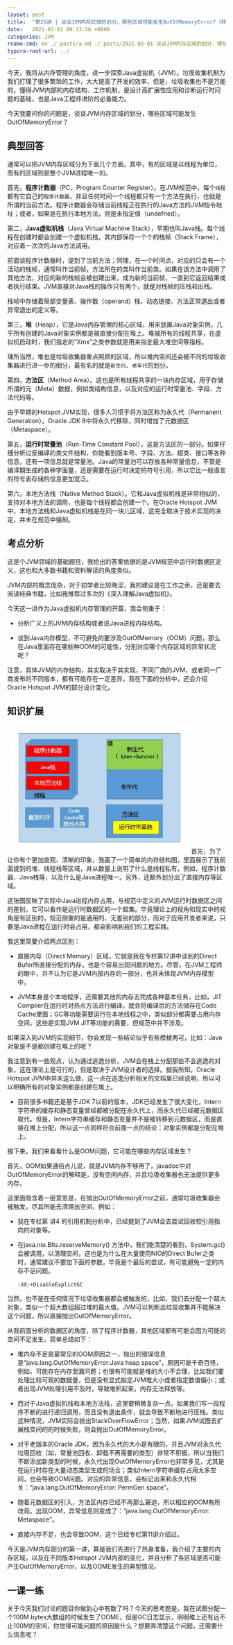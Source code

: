```yaml
---
layout: post
title:  "第25讲 | 谈谈JVM内存区域的划分，哪些区域可能发生OutOfMemoryError?（转、重排）"
date:   2021-03-01 00:13:16 +0800
categories: JVM
rname-cmd: mv ./_posts/a.md ./_posts/2021-03-01-谈谈JVM内存区域的划分，哪些区域可能发生OutOfMemoryError.md
typora-root-url: ../
---
```


今天，我将从内存管理的角度，进一步探索Java虚拟机（JVM）。垃圾收集机制为我们打理了很多繁琐的工作，大大提高了开发的效率，但是，垃圾收集也不是万能的，懂得JVM内部的内存结构、工作机制，是设计高扩展性应用和诊断运行时问题的基础，也是Java工程师进阶的必备能力。

今天我要问你的问题是，谈谈JVM内存区域的划分，哪些区域可能发生OutOfMemoryError？

## 典型回答

通常可以把JVM内存区域分为下面几个方面，其中，有的区域是以线程为单位，而有的区域则是整个JVM进程唯一的。

首先，**程序计数器**（PC，Program Counter Register）。在JVM规范中，每个`线程`都有它自己的`程序计数器`，并且任何时间一个线程都只有一个方法在执行，也就是所谓的当前方法。程序计数器会存储当前线程正在执行的Java方法的JVM指令地址；或者，如果是在执行本地方法，则是未指定值（undefned）。

第二，**Java虚拟机栈**（Java Virtual Machine Stack），早期也叫Java栈。每个线程在创建时都会创建一个虚拟机栈，其内部保存一个个的栈帧（Stack Frame），对应着一次次的Java方法调用。

前面谈程序计数器时，提到了当前方法；同理，在一个时间点，对应的只会有一个活动的栈帧，通常叫作当前帧，方法所在的类叫作当前类。如果在该方法中调用了其他方法，对应的新的栈帧会被创建出来，成为新的当前帧，一直到它返回结果或者执行结束。JVM直接对Java栈的操作只有两个，就是对栈帧的压栈和出栈。

栈帧中存储着局部变量表、操作数（operand）栈、动态链接、方法正常退出或者异常退出的定义等。

第三，**堆**（Heap），它是Java内存管理的核心区域，用来放置Java对象实例，几乎所有创建的Java对象实例都是被直接分配在堆上。堆被所有的线程共享，在虚拟机启动时，我们指定的“Xmx”之类参数就是用来指定最大堆空间等指标。

理所当然，堆也是垃圾收集器重点照顾的区域，所以堆内空间还会被不同的垃圾收集器进行进一步的细分，最有名的就是`新生代`、`老年代`的划分。

第四，**方法区**（Method Area）。这也是所有线程共享的一块内存区域，用于存储所谓的元（Meta）数据，例如类结构信息，以及对应的运行时常量池、字段、方法代码等。

由于早期的Hotspot JVM实现，很多人习惯于将方法区称为永久代（Permanent Generation）。Oracle JDK 8中将永久代移除，同时增加了元数据区（Metaspace）。

第五，**运行时常量池**（Run-Time Constant Pool），这是方法区的一部分。如果仔细分析过反编译的类文件结构，你能看到版本号、字段、方法、超类、接口等各种信息，还有一项信息就是常量池。Java的常量池可以存放各种常量信息，不管是编译期生成的各种字面量，还是需要在运行时决定的符号引用，所以它比一般语言的符号表存储的信息更加宽泛。

第六，本地方法栈（Native Method Stack）。它和Java虚拟机栈是非常相似的，支持对本地方法的调用，也是每个线程都会创建一个。在Oracle Hotspot JVM中，本地方法栈和Java虚拟机栈是在同一块儿区域，这完全取决于技术实现的决定，并未在规范中强制。

## 考点分析

这是个JVM领域的基础题目，我给出的答案依据的是JVM规范中运行时数据区定义，这也和大多数书籍和资料解读的角度类似。

JVM内部的概念庞杂，对于初学者比较晦涩，我的建议是在工作之余，还是要去阅读经典书籍，比如我推荐过多次的《深入理解Java虚拟机》。

今天这一讲作为Java虚拟机内存管理的开篇，我会侧重于：

- 分析广义上的JVM内存结构或者说Java进程内存结构。

- 谈到Java内存模型，不可避免的要涉及OutOfMemory（OOM）问题，那么在Java里面存在哪些种OOM的可能性，分别对应哪个内存区域的异常状况呢？

注意，具体JVM的内存结构，其实取决于其实现，不同厂商的JVM，或者同一厂商发布的不同版本，都有可能存在一定差异。我在下面的分析中，还会介绍Oracle Hotspot JVM的部分设计变化。

## 知识扩展

![img](/assets/2021-03-01-谈谈JVM内存区域的划分，哪些区域可能发生OutOfMemoryError.assets/wpsDNEtwl.png)
首先，为了让你有个更加直观、清晰的印象，我画了一个简单的内存结构图，里面展示了我前面提到的堆、线程栈等区域，并从数量上说明了什么是线程私有，例如，程序计数器、Java栈等，以及什么是Java进程唯一。另外，还额外划分出了直接内存等区域。

这张图反映了实际中Java进程内存占用，与规范中定义的JVM运行时数据区之间的差别，它可以看作是运行时数据区的一个超集。毕竟理论上的视角和现实中的视角是有区别的，规范侧重的是通用的、无差别的部分，而对于应用开发者来说，只要是Java进程在运行时会占用，都会影响到我们的工程实践。

我这里简要介绍两点区别：

- 直接内存（Direct Memory）区域，它就是我在专栏第12讲中谈到的Direct Bufer所直接分配的内存，也是个容易出现问题的地方。尽管，在JVM工程师的眼中，并不认为它是JVM内部内存的一部分，也并未体现JVM内存模型中。

- JVM本身是个本地程序，还需要其他的内存去完成各种基本任务，比如，JIT Compiler在运行时对热点方法进行编译，就会将编译后的方法储存在Code Cache里面；GC等功能需要运行在本地线程之中，类似部分都需要占用内存空间。这些是实现JVM JIT等功能的需要，但规范中并不涉及。

如果深入到JVM的实现细节，你会发现一些结论似乎有些模棱两可，比如：Java对象是不是都创建在堆上的呢？

我注意到有一些观点，认为通过逃逸分析，JVM会在栈上分配那些不会逃逸的对象，这在理论上是可行的，但是取决于JVM设计者的选择。据我所知，Oracle Hotspot JVM中并未这么做，这一点在逃逸分析相关的文档里已经说明，所以可以明确所有的对象实例都是创建在堆上。

- 目前很多书籍还是基于JDK 7以前的版本，JDK已经发生了很大变化，Intern字符串的缓存和静态变量曾经都被分配在永久代上，而永久代已经被元数据区取代。但是，Intern字符串缓存和静态变量并不是被转移到元数据区，而是直接在堆上分配，所以这一点同样符合前面一点的结论：对象实例都是分配在堆上。

接下来，我们来看看什么是OOM问题，它可能在哪些内存区域发生？

首先，OOM如果通俗点儿说，就是JVM内存不够用了，javadoc中对OutOfMemoryError的解释是，没有空闲内存，并且垃圾收集器也无法提供更多内存。

这里面隐含着一层意思是，在抛出OutOfMemoryError之前，通常垃圾收集器会被触发，尽其所能去清理出空间，例如：

- 我在专栏第 讲4 的引用机制分析中，已经提到了JVM会去尝试回收软引用指向的对象等。

- 在java.nio.BIts.reserveMemory() 方法中，我们能清楚的看到，System.gc()会被调用，以清理空间，这也是为什么在大量使用NIO的Direct Bufer之类时，通常建议不要加下面的参数，毕竟是个最后的尝试，有可能避免一定的内存不足问题。

  ```
  -XX:+DisableExplictGC
  ```

当然，也不是在任何情况下垃圾收集器都会被触发的，比如，我们去分配一个超大对象，类似一个超大数组超过堆的最大值，JVM可以判断出垃圾收集并不能解决这个问题，所以直接抛出OutOfMemoryError。

从我前面分析的数据区的角度，除了程序计数器，其他区域都有可能会因为可能的空间不足发生，简单总结如下：

- 堆内存不足是最常见的OOM原因之一，抛出的错误信息是“java.lang.OutOfMemoryError:Java heap space”，原因可能千奇百怪，例如，可能存在内存泄漏问题；也很有可能就是堆的大小不合理，比如我们要处理比较可观的数据量，但是没有显式指定JVM堆大小或者指定数值偏小；或者出现JVM处理引用不及时，导致堆积起来，内存无法释放等。

- 而对于Java虚拟机栈和本地方法栈，这里要稍微复杂一点。如果我们写一段程序不断的进行递归调用，而且没有退出条件，就会导致不断地进行压栈。类似这种情况，JVM实际会抛出StackOverFlowError；当然，如果JVM试图去扩展栈空间的的时候失败，则会抛出OutOfMemoryError。

- 对于老版本的Oracle JDK，因为永久代的大小是有限的，并且JVM对永久代垃圾回收（如，常量池回收、卸载不再需要的类型）非常不积极，所以当我们不断添加新类型的时候，永久代出现OutOfMemoryError也非常多见，尤其是在运行时存在大量动态类型生成的场合；类似Intern字符串缓存占用太多空间，也会导致OOM问题。对应的异常信息，会标记出来和永久代相关：“java.lang.OutOfMemoryError: PermGen space”。

- 随着元数据区的引入，方法区内存已经不再那么窘迫，所以相应的OOM有所改观，出现OOM，异常信息则变成了：“java.lang.OutOfMemoryError: Metaspace”。

- 直接内存不足，也会导致OOM，这个已经专栏第11讲介绍过。

今天是JVM内存部分的第一讲，算是我们先进行了热身准备，我介绍了主要的内存区域，以及在不同版本Hotspot JVM内部的变化，并且分析了各区域是否可能产生OutOfMemoryError，以及OOME发生的典型情况。

## 一课一练

关于今天我们讨论的题目你做到心中有数了吗？今天的思考题是，我在试图分配一个100M bytes大数组的时候发生了OOME，但是GC日志显示，明明堆上还有远不止100M的空间，你觉得可能问题的原因是什么？想要弄清楚这个问题，还需要什么信息呢？
